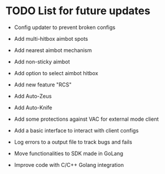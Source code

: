 # TODO List for future updates

- Config updater to prevent broken configs

- Add multi-hitbox aimbot spots
- Add nearest aimbot mechanism
- Add non-sticky aimbot
- Add option to select aimbot hitbox

- Add new feature "RCS"
- Add Auto-Zeus
- Add Auto-Knife

- Add some protections against VAC for external mode client
- Add a basic interface to interact with client configs
- Log errors to a output file to track bugs and fails
- Move functionalities to SDK made in GoLang
- Improve code with C/C++ Golang integration
